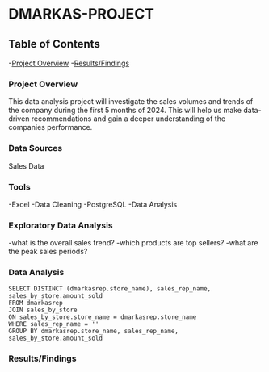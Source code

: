 # DMARKAS-PROJECT

## Table of Contents

-[Project Overview](#project-overview)
-[Results/Findings](#resultsfindings)

### Project Overview

  This data analysis project will investigate the sales volumes and trends of the company during the first 5 months of 2024. This will help us make data-driven recommendations and gain a deeper understanding of the companies performance. 

### Data Sources

Sales Data

### Tools

-Excel -Data Cleaning
-PostgreSQL -Data Analysis

### Exploratory Data Analysis

-what is the overall sales trend?
-which products are top sellers?
-what are the peak sales periods?

### Data Analysis

```
SELECT DISTINCT (dmarkasrep.store_name), sales_rep_name, sales_by_store.amount_sold
FROM dmarkasrep
JOIN sales_by_store
ON sales_by_store.store_name = dmarkasrep.store_name
WHERE sales_rep_name = ''
GROUP BY dmarkasrep.store_name, sales_rep_name, sales_by_store.amount_sold
```

###  Results/Findings
